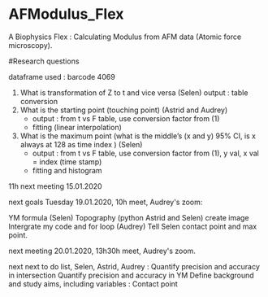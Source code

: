 # AFModulus_Flex
A Biophysics Flex : Calculating Modulus from AFM data (Atomic force microscopy). 


#Research questions

dataframe used : barcode 4069

1. What is transformation of Z to t and vice versa (Selen)
output : table conversion 
2. What is the starting point (touching point) (Astrid and Audrey)
	- output : from t vs F table, use conversion factor from (1)
	- fitting (linear interpolation) 
3. What is the maximum point (what is the middle’s (x and y) 95% CI, is x always at 128 as time index ) (Selen)
	- output : from t vs F table, use conversion factor from (1), y val, x val = index (time stamp)
	- fitting and histogram

11h next meeting 15.01.2020


next goals Tuesday 19.01.2020, 10h meet, Audrey's zoom:

YM formula (Selen)
Topography (python Astrid and Selen) create image
Intergrate my code and for loop (Audrey) 
Tell Selen contact point and max point. 

next meeting 20.01.2020, 13h30h meet, Audrey's zoom.

next next to do list, Selen, Astrid, Audrey :
Quantify precision and accuracy in intersection
Quantify precision and accuracy in YM
Define background and study aims, including variables :
Contact point 
